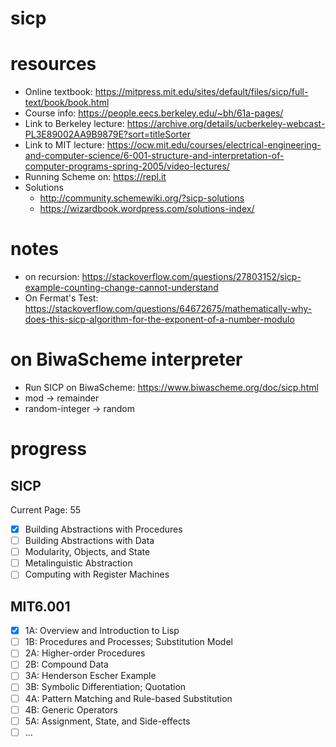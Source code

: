 # sicp

# resources
- Online textbook: https://mitpress.mit.edu/sites/default/files/sicp/full-text/book/book.html
- Course info: https://people.eecs.berkeley.edu/~bh/61a-pages/
- Link to Berkeley lecture: https://archive.org/details/ucberkeley-webcast-PL3E89002AA9B9879E?sort=titleSorter
- Link to MIT lecture: https://ocw.mit.edu/courses/electrical-engineering-and-computer-science/6-001-structure-and-interpretation-of-computer-programs-spring-2005/video-lectures/
- Running Scheme on: https://repl.it
- Solutions
    - http://community.schemewiki.org/?sicp-solutions
    - https://wizardbook.wordpress.com/solutions-index/

# notes
- on recursion: https://stackoverflow.com/questions/27803152/sicp-example-counting-change-cannot-understand
- On Fermat's Test: https://stackoverflow.com/questions/64672675/mathematically-why-does-this-sicp-algorithm-for-the-exponent-of-a-number-modulo

# on BiwaScheme interpreter
- Run SICP on BiwaScheme: https://www.biwascheme.org/doc/sicp.html
- mod -> remainder
- random-integer -> random


# progress
## SICP
Current Page: 55
- [x] Building Abstractions with Procedures
- [ ] Building Abstractions with Data
- [ ] Modularity, Objects, and State
- [ ] Metalinguistic Abstraction
- [ ] Computing with Register Machines

## MIT6.001
- [x] 1A: Overview and Introduction to Lisp
- [ ] 1B: Procedures and Processes; Substitution Model
- [ ] 2A: Higher-order Procedures
- [ ] 2B: Compound Data
- [ ] 3A: Henderson Escher Example
- [ ] 3B: Symbolic Differentiation; Quotation
- [ ] 4A: Pattern Matching and Rule-based Substitution
- [ ] 4B: Generic Operators
- [ ] 5A: Assignment, State, and Side-effects
- [ ] ...